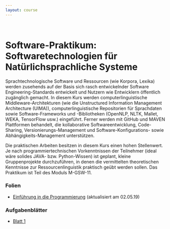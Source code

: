 ```yaml
---
layout: course
---
```


<br>

# Software-Praktikum: Softwaretechnologien für Natürlichsprachliche Systeme

Sprachtechnologische Software und Ressourcen (wie Korpora, Lexika) werden zusehends auf der Basis sich rasch entwickelnder Software Engineering-Standards entwickelt und Nutzern wie Entwicklern öffentlich zugänglich gemacht. In diesem Kurs werden computerlinguistische Middleware-Architekturen (wie die Unstructured Information Management Architecture (UIMA)), computerlinguistische Repositorien für Sprachdaten sowie Software-Frameworks und -Bibliotheken (OpenNLP, NLTK, Mallet, WEKA, TensorFlow usw.) eingeführt. Ferner werden mit GitHub und MAVEN Plattformen behandelt, die kollaborative Softwareentwicklung, Code-Sharing, Versionierungs-Management und Software-Konfigurations- sowie Abhängigkeits-Management unterstützen.

Die praktischen Arbeiten besitzen in diesem Kurs einen hohen Stellenwert. Je nach programmiertechnischen Vorkenntnissen der Teilnehmer (ideal wäre solides JAVA- bzw. Python-Wissen) ist geplant, kleine Gruppenprojekte durchzuführen, in denen die vermittelten theoretischen Kenntnisse zur Ressourcenlinguistik praktisch geübt werden sollen. Das Praktikum ist Teil des Moduls M-GSW-11.


### Folien

* [Einführung in die Programmierung](/downloads/teaching/ss2019/praktikum/slides_praktikum_intro.pdf) (aktualisiert am 02.05.19)

### Aufgabenblätter

* [Blatt 1](/downloads/teaching/ss2019/praktikum/praktikum_1_aufgabe.ipynb)
